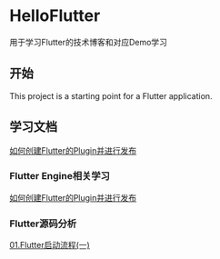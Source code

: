 # HelloFlutter

用于学习Flutter的技术博客和对应Demo学习

## 开始

This project is a starting point for a Flutter application.







## 学习文档

[如何创建Flutter的Plugin并进行发布](https://github.com/FrewenWong/HelloFlutter/raw/master/blog/docs/01.how-to-create-flutter-plugin-module-and-publish-it.md)



### Flutter Engine相关学习

[如何创建Flutter的Plugin并进行发布](https://github.com/FrewenWong/HelloFlutter/raw/master/blog/docs/01.how-to-create-flutter-plugin-module-and-publish-it.md)

### Flutter源码分析

[01.Flutter启动流程(一)](https://github.com/FrewenWong/HelloFlutter/raw/master/blog/docs/flutter-engine/01.Flutter启动流程.md)

